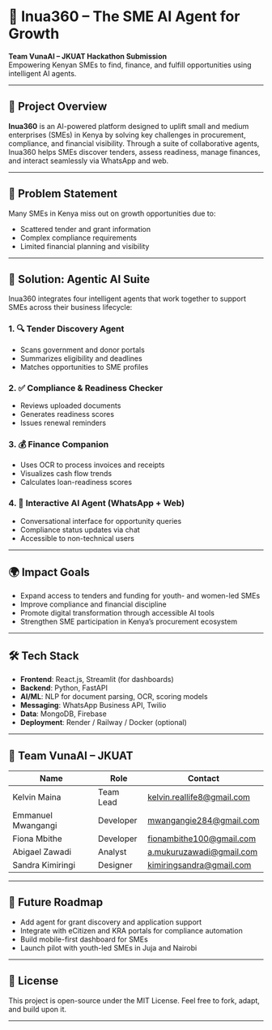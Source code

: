 # 🚀 Inua360 – The SME AI Agent for Growth

**Team VunaAI – JKUAT Hackathon Submission**  
Empowering Kenyan SMEs to find, finance, and fulfill opportunities using intelligent AI agents.

---

## 📌 Project Overview

**Inua360** is an AI-powered platform designed to uplift small and medium enterprises (SMEs) in Kenya by solving key challenges in procurement, compliance, and financial visibility. Through a suite of collaborative agents, Inua360 helps SMEs discover tenders, assess readiness, manage finances, and interact seamlessly via WhatsApp and web.

---

## 🎯 Problem Statement

Many SMEs in Kenya miss out on growth opportunities due to:
- Scattered tender and grant information  
- Complex compliance requirements  
- Limited financial planning and visibility  

---

## 🧠 Solution: Agentic AI Suite

Inua360 integrates four intelligent agents that work together to support SMEs across their business lifecycle:

### 1. 🔍 Tender Discovery Agent
- Scans government and donor portals  
- Summarizes eligibility and deadlines  
- Matches opportunities to SME profiles  

### 2. ✅ Compliance & Readiness Checker
- Reviews uploaded documents  
- Generates readiness scores  
- Issues renewal reminders  

### 3. 💰 Finance Companion
- Uses OCR to process invoices and receipts  
- Visualizes cash flow trends  
- Calculates loan-readiness scores  

### 4. 💬 Interactive AI Agent (WhatsApp + Web)
- Conversational interface for opportunity queries  
- Compliance status updates via chat  
- Accessible to non-technical users  

---

## 🌍 Impact Goals

- Expand access to tenders and funding for youth- and women-led SMEs  
- Improve compliance and financial discipline  
- Promote digital transformation through accessible AI tools  
- Strengthen SME participation in Kenya’s procurement ecosystem  

---

## 🛠️ Tech Stack

- **Frontend**: React.js, Streamlit (for dashboards)  
- **Backend**: Python, FastAPI  
- **AI/ML**: NLP for document parsing, OCR, scoring models  
- **Messaging**: WhatsApp Business API, Twilio  
- **Data**: MongoDB, Firebase  
- **Deployment**: Render / Railway / Docker (optional)

---

## 👥 Team VunaAI – JKUAT

| Name               | Role       | Contact                          |
|--------------------|------------|----------------------------------|
| Kelvin Maina       | Team Lead  | kelvin.reallife8@gmail.com       |
| Emmanuel Mwangangi | Developer  | mwangangie284@gmail.com          |
| Fiona Mbithe       | Developer  | fionambithe100@gmail.com         |
| Abigael Zawadi     | Analyst    | a.mukuruzawadi@gmail.com         |
| Sandra Kimiringi   | Designer   | kimiringsandra@gmail.com         |

---

## 🚧 Future Roadmap

- Add agent for grant discovery and application support  
- Integrate with eCitizen and KRA portals for compliance automation  
- Build mobile-first dashboard for SMEs  
- Launch pilot with youth-led SMEs in Juja and Nairobi

---

## 📄 License

This project is open-source under the MIT License. Feel free to fork, adapt, and build upon it.

---

